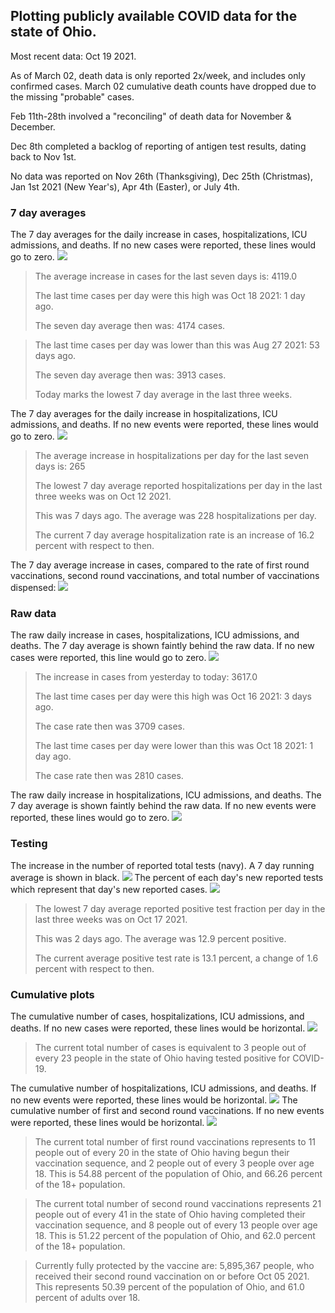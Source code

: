 ## Plotting publicly available COVID data for the state of Ohio. 

Most recent data: Oct 19 2021. 

As of March 02, death data is only reported 2x/week, and includes only confirmed cases. March 02 cumulative death counts have dropped due to the missing "probable" cases.

Feb 11th-28th involved a "reconciling" of death data for November & December.

Dec 8th completed a backlog of reporting of antigen test results, dating back to Nov 1st.

No data was reported on Nov 26th (Thanksgiving), Dec 25th (Christmas), Jan 1st 2021 (New Year's), Apr 4th (Easter), or July 4th.
### 7 day averages
The 7 day averages for the daily increase in cases, hospitalizations, ICU admissions, and deaths. If no new cases were reported, these lines would go to zero.
![](7dayaverage_cases.png)

>The average increase in cases for the last seven days is: 4119.0
>
>The last time cases per day were this high was Oct 18 2021: 1 day ago.
>
>The seven day average then was: 4174 cases.

>
>The last time cases per day was lower than this was Aug 27 2021: 53 days ago.
>
>The seven day average then was: 3913 cases.
>
>Today marks the lowest 7 day average in the last three weeks.

The 7 day averages for the daily increase in hospitalizations, ICU admissions, and deaths. If no new events were reported, these lines would go to zero.
![](7dayaverage_hospital.png)

>The average increase in hospitalizations per day for the last seven days is: 265
>
>The lowest 7 day average reported hospitalizations per day in the last three weeks was on Oct 12 2021.
>
>This was 7 days ago. The average was 228 hospitalizations per day.
>
>The current 7 day average hospitalization rate is an increase of 16.2 percent with respect to then.

The 7 day average increase in cases, compared to the rate of first round vaccinations, second round vaccinations, and total number of vaccinations dispensed:
![](DailyVaccinationsCases.png)

### Raw data
The raw daily increase in cases, hospitalizations, ICU admissions, and deaths. The 7 day average is shown faintly behind the raw data. If no new cases were reported, this line would go to zero.
![](DailyCases.png)

>The increase in cases from yesterday to today: 3617.0 
>
>The last time cases per day were this high was Oct 16 2021: 3 days ago. 
>
>The case rate then was 3709 cases.
>
>The last time cases per day were lower than this was Oct 18 2021: 1 day ago. 
>
>The case rate then was 2810 cases.

The raw daily increase in hospitalizations, ICU admissions, and deaths. The 7 day average is shown faintly behind the raw data. If no new events were reported, these lines would go to zero.
![](DailyHospitalizations.png)

### Testing

The increase in the number of reported total tests (navy). A 7 day running average is shown in black.
![](DailyTests.png)
The percent of each day's new reported tests which represent that day's new reported cases.
![](percentpositive_tests.png)

>The lowest 7 day average reported positive test fraction per day in the last three weeks was on Oct 17 2021.
>
>This was 2 days ago. The average was 12.9 percent positive. 
>
>The current average positive test rate is 13.1 percent, a change of 1.6 percent with respect to then. 

### Cumulative plots
The cumulative number of cases, hospitalizations, ICU admissions, and deaths. If no new cases were reported, these lines would be horizontal.
![](Cases.png)

>The current total number of cases is equivalent to 3 people out of every 23 people in the state of Ohio having tested positive for COVID-19.

The cumulative number of hospitalizations, ICU admissions, and deaths. If no new events were reported, these lines would be horizontal.
![](Hospitalizations.png)
The cumulative number of first and second round vaccinations. If no new events were reported, these lines would be horizontal.
![](Vaccinations.png)

>The current total number of first round vaccinations represents to 11 people out of every 20 in the state of Ohio having begun their vaccination sequence, and 2 people out of every 3 people over age 18.
 >This is 54.88 percent of the population of Ohio, and 66.26 percent of the 18+ population.

>The current total number of second round vaccinations represents 21 people out of every 41 in the state of Ohio having completed their vaccination sequence, and 8 people out of every 13 people over age 18. 
>This is 51.22 percent of the population of Ohio, and 62.0 percent of the 18+ population.

>Currently fully protected by the vaccine are: 5,895,367 people, who received their second round vaccination on or before Oct 05 2021.
>This represents 50.39 percent of the population of Ohio, and 61.0 percent of adults over 18.


